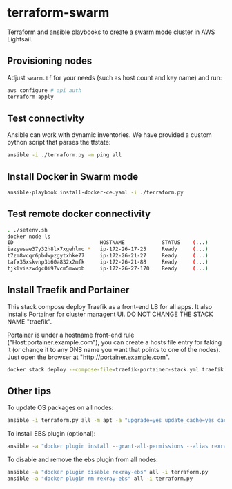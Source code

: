 # terraform-swarm

Terraform and ansible playbooks to create a swarm mode cluster in AWS Lightsail.

## Provisioning nodes

Adjust `swarm.tf` for your needs (such as host count and key name) and run:

```sh
aws configure # api auth
terraform apply
```

## Test connectivity

Ansible can work with dynamic inventories. We have provided a custom python script that parses the tfstate:

```sh
ansible -i ./terraform.py -m ping all
```

## Install Docker in Swarm mode

```sh
ansible-playbook install-docker-ce.yaml -i ./terraform.py
```

## Test remote docker connectivity

```sh
. ./setenv.sh
docker node ls
ID                            HOSTNAME            STATUS    (...)
iazywsae37y32h8lx7xgehlmo *   ip-172-26-17-25     Ready     (...)
t7zm8vcqr6pbdwpzgytxhke77     ip-172-26-21-27     Ready     (...)
tafx35xskvnp3b60a832x2mfk     ip-172-26-21-88     Ready     (...)
tjklviszwdgc0i97vcm5mwwpb     ip-172-26-27-170    Ready     (...)
```

## Install Traefik and Portainer

This stack compose deploy Traefik as a front-end LB for all apps. It also installs Portainer for cluster managent UI. DO NOT CHANGE THE STACK NAME "traefik".

Portainer is under a hostname front-end rule ("Host:portainer.example.com"), you can create a hosts file entry for faking it (or change it to any DNS name you want that points to one of the nodes). Just open the browser at "http://portainer.example.com".

```sh
docker stack deploy --compose-file=traefik-portainer-stack.yml traefik
```

## Other tips

To update OS packages on all nodes:

```sh
ansible -i terraform.py all -m apt -a "upgrade=yes update_cache=yes cache_valid_time=86400" --become
```

To install EBS plugin (optional):

```sh
ansible -a "docker plugin install --grant-all-permissions --alias rexray-ebs rexray/ebs EBS_ACCESSKEY=XXXXXX EBS_SECRETKEY=XXXXXXXXXX EBS_REGION=us-east-1" all -i terraform.py
```

To disable and remove the ebs plugin from all nodes:

```sh
ansible -a "docker plugin disable rexray-ebs" all -i terraform.py
ansible -a "docker plugin rm rexray-ebs" all -i terraform.py
```
